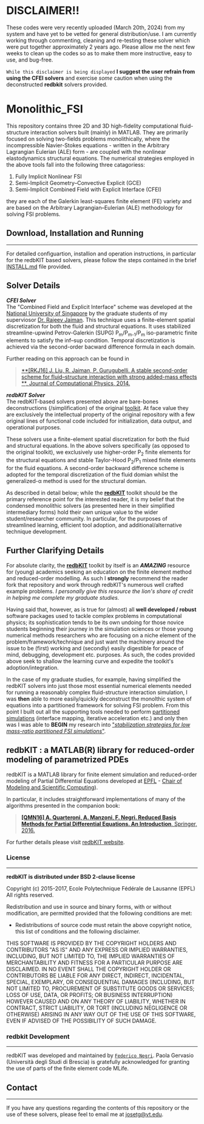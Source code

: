 # DISCLAIMER!!
These codes were very recently uploaded (March 20th, 2024) from my system and have yet to be vetted for general distribution/use. I am currently working through commenting, cleaning and re-testing these solver which were put together approximately 2 years ago. Please allow me the next few weeks to clean up the codes so as to make them more instructive, easy to use, and bug-free. 

`While this disclaimer is being displayed` **I suggest the user refrain from using the CFEI solvers** and exercise *some* caution when using the deconstructed **redbkit** solvers provided.

# Monolithic_FSI
This repository contains three 2D and 3D high-fidelity computational fluid-structure interaction solvers built (mainly) in MATLAB. They are primarily focused on solving two-fields problems monolithically, where the incompressible Navier-Stokes equations - written in the Arbitrary Lagrangian Eulerian (ALE) form - are coupled with the nonlinear elastodynamics structural equations. The numerical strategies employed in the above tools fall into the following three catagoriess: 

1. Fully Implicit Nonlinear FSI 
2. Semi-Implicit Geometry–Convective Explicit (GCE) 
3. Semi-Implicit Combined Field with Explicit Interface (CFEI)

they are each of the Galerkin least-squares finite element (FE) variety and are based on the Arbitrary Lagrangian–Eulerian (ALE) methodology for solving FSI problems. 

## Download, Installation and Running
-------

For detailed configuartion, installion and operation instructions, in particular for the redbKIT based solvers, please follow the steps contained in the brief [INSTALL.md](INSTALL.md) file provided.

## Solver Details 
_***CFEI Solver***_<br>
The "Combined Field and Explicit Interface" scheme was developed at the [National University of Singapore](https://cde.nus.edu.sg/me/) by the graduate students of my superviosor [Dr. Rajeev Jaiman](https://scholar.google.com/citations?user=iofAU68AAAAJ&hl=en&oi=ao). This technique uses a finite-element spatial discretization for both the fluid and structural equations. It uses stabilized streamline-upwind Petrov-Galerkin (SUPG) P<sub>m</sub>/P<sub>m-1</sub>/P<sub>m</sub> iso-parametric finite elements to satisfy the inf–sup condition. Temporal discretization is achieved via the second-order bacward difference formula in each domain.  

Further reading on this approach can be found in 
>[**[RKJ16] J. Liu, R. Jaiman, P. Gurugubelli. A stable second-order scheme for fluid–structure interaction with strong added-mass effects **, Journal of Computational Physics, 2014.](https://doi.org/10.1016/j.jcp.2014.04.020)

_***redbKIT Solver***_<br>
The redbKIT-based solvers presented above are bare-bones deconstructions (/simplification) of the original [toolkit](https://github.com/redbKIT/redbKIT). At face value they are exclusively the intellectual property of the original repository with a few original lines of functional code included for initialization, data output, and operational purposes. 

These solvers use a finite-element spatial discretization for both the fluid and structural equations. In the above  solvers specifically (as opposed to the original toolkit), we exclusively use higher-order P<sub>2</sub> finite elements for the structural equations and stable Taylor-Hood P<sub>2</sub>/P<sub>1</sub> mixed finite elements for the fluid equations. A second-order backward difference scheme is adopted for the temporal discretization of the fluid domian whilst the generalized-&alpha; method is used for the structural domian. 

As described in detail below; while the [**redbKIT**](https://github.com/redbKIT/redbKIT) toolkit should be the primary reference point for the interested reader, it is my belief that the condensed monolithic solvers (as presented here in their simplified intermediary forms) hold their own unique value to the wider student/researcher community. In particular, for the purposes of streamlined learning, efficient tool adoption, and additional/alternative technique development. 

## Further Clarifying Details
For absolute clarity, the [**redbKIT**](https://github.com/redbKIT/redbKIT) toolkit by itself is an ***AMAZING*** resource for (young) academics seeking an education on the finite element method and reduced-order modelling. As such I **strongly** recommend the reader fork that repository and work through redbKIT's numerous well crafted example problems. *I personally give this resource the lion's share of credit in helping me complete my graduate studies.*

Having said that, however, as is true for (almost) all **well developed / robust** software packages used to tackle complex problems in computational physics; its sophistication tends to be its own undoing for those novice students beginning their journey in the simulation sciences or those young numerical methods researchers who are focusing on a niche element of the problem/framework/technique and just want the machinery around the issue to be (first) working and (secondly) easily digestible for peace of mind, debugging, development etc. purposes. As such, the codes provided above seek to shallow the learning curve and expedite the toolkit's adoption/integration. 

In the case of my graduate studies, for example, having simplified the redbKIT solvers into just those most essential numerical elements needed for running a reasonably complex fluid-structure interaction simulation, I was **then** able to more easily/quickly deconstruct the monolthic system of equations into a partitioned framework for solving FSI problem. From this point I built out all the supporting tools needed to perform [partitioned simulations](https://github.com/JTGonzo/Partitioned_FSI) (interface mapping, iterative acceleration etc.) and only then was I was able to **BEGIN** my research into ["*stabilization strategies for low mass-ratio partitioned FSI simulations*"](https://jtgonzo.github.io/).  


## redbKIT : a MATLAB(R) library for reduced-order modeling of parametrized PDEs

redbKIT is a MATLAB library for finite element simulation and reduced-order modeling of Partial Differential Equations developed at [EPFL](https://www.epfl.ch/) - [Chair of Modeling and Scientific Computing](http://cmcs.epfl.ch/)). 

In particular, it includes straightforward implementations of many of the algorithms presented in the companion book:

>[**[QMN16] A. Quarteroni, A. Manzoni, F. Negri. Reduced Basis Methods for Partial Differential Equations. An Introduction**, Springer, 2016.](http://www.springer.com/us/book/9783319154305#aboutBook)

For further details please visit [redbKIT website](http://redbkit.github.io/redbKIT/).

### License
-------

**redbKIT is distributed under BSD 2-clause license**

Copyright (c) 2015-2017, Ecole Polytechnique Fédérale de Lausanne (EPFL)
All rights reserved.

Redistribution and use in source and binary forms, with or without
modification, are permitted provided that the following conditions are met:

* Redistributions of source code must retain the above copyright notice, this
  list of conditions and the following disclaimer.

THIS SOFTWARE IS PROVIDED BY THE COPYRIGHT HOLDERS AND CONTRIBUTORS "AS IS"
AND ANY EXPRESS OR IMPLIED WARRANTIES, INCLUDING, BUT NOT LIMITED TO, THE
IMPLIED WARRANTIES OF MERCHANTABILITY AND FITNESS FOR A PARTICULAR PURPOSE ARE
DISCLAIMED. IN NO EVENT SHALL THE COPYRIGHT HOLDER OR CONTRIBUTORS BE LIABLE
FOR ANY DIRECT, INDIRECT, INCIDENTAL, SPECIAL, EXEMPLARY, OR CONSEQUENTIAL
DAMAGES (INCLUDING, BUT NOT LIMITED TO, PROCUREMENT OF SUBSTITUTE GOODS OR
SERVICES; LOSS OF USE, DATA, OR PROFITS; OR BUSINESS INTERRUPTION) HOWEVER
CAUSED AND ON ANY THEORY OF LIABILITY, WHETHER IN CONTRACT, STRICT LIABILITY,
OR TORT (INCLUDING NEGLIGENCE OR OTHERWISE) ARISING IN ANY WAY OUT OF THE USE
OF THIS SOFTWARE, EVEN IF ADVISED OF THE POSSIBILITY OF SUCH DAMAGE.


### **redbkit** Development
-------

redbKIT was developed and maintained by [`Federico Negri`](https://www.linkedin.com/in/negrifederico/). Paola Gervasio (Università degli Studi di Brescia) is gratefully acknowledged for granting the use of parts of the finite element code MLife.


## Contact
-------
If you have any questions regarding the contents of this repository or the use of these solvers, please feel to email me at <josetg@vt.edu>.
